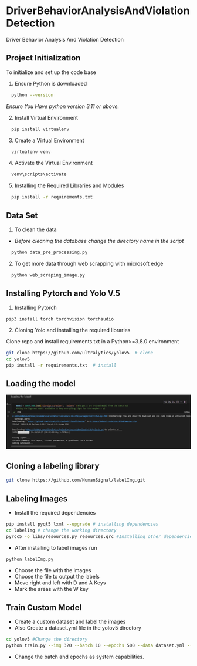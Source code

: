 # DriverBehaviorAnalysisAndViolationDetection
Driver Behavior Analysis And Violation Detection


## Project Initialization 

To initialize and set up the code base

1. Ensure Python is downloaded 

```bash
  python --version
```
*Ensure You Have python version 3.11 or above.*

2. Install Virtual Environment

```bash
  pip install virtualenv
```

3. Create a Virtual Environment

```bash
  virtualenv venv
```

4. Activate the Virtual Environment 

```bash
  venv\scripts\activate
```

5. Installing the Required Libraries and Modules

```bash
  pip install -r requirements.txt
```

## Data Set

1. To clean the data 
- *Before cleaning the database change the directory name in the script*
```bash
  python data_pre_processing.py
```

2. To get more data through web scrapping with microsoft edge
```bash
  python web_scraping_image.py
```

## Installing  Pytorch and Yolo V.5 

1. Installing Pytorch

```bash
pip3 install torch torchvision torchaudio
```
2. Cloning Yolo and installing the required libraries

Clone repo and install requirements.txt in a Python>=3.8.0 environment
```bash
git clone https://github.com/ultralytics/yolov5  # clone
cd yolov5
pip install -r requirements.txt  # install
```

## Loading the model 

![Loading the model](model_loading.png)

## Cloning a labeling library
```bash
git clone https://github.com/HumanSignal/labelImg.git
```
## Labeling Images
- Install the required dependencies 

```bash
pip install pyqt5 lxml --upgrade # installing dependencies
cd labelImg # change the working directory
pyrcc5 -o libs/resources.py resources.qrc #Installing other dependencies
```
- After installing to label images run 
```bash
python labelImg.py
```
- Choose the file with the images 
- Choose the file to output the labels
- Move right and left with D and A Keys 
- Mark the areas with the W key 


## Train Custom Model 

- Create a custom dataset and label the images 
- Also Create a dataset.yml file in the yolov5 directory

```bash
cd yolov5 #Change the directory 
python train.py --img 320 --batch 10 --epochs 500 --data dataset.yml --weights yolov5s.pt --workers 2
```
- Change the batch and epochs as system capabilities.
